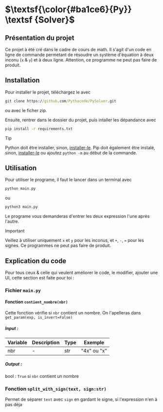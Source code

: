 # $\textsf{\color{#ba1ce6}{Py}} \textsf {Solver}$

## Présentation du projet

Ce projet à été cré dans le cadre de cours de math.
Il s'agit d'un code en ligne de commande permetant de résoudre un système d'équation à deux inconu (`x` & `y`) et à deux ligne. Attention, ce programme ne peut pas faire de produit.

## Installation

Pour installer le projet, téléchargez le avec 
```cmd
git clone https://github.com/Pythacode/PySolver.git
```
ou avec le ficher zip.

Ensuite, rentrer dans le dossier du projet, puis intaller les dépandance avec
```cmd
pip install -r requirements.txt
```

> [!TIP]
> Python doit être installer, sinon, [installer-le]([https://pip.pypa.io/en/stable/installation/](https://www.python.org/downloads/)).
> Pip doit également être instalé, sinon, [installer-le](https://pip.pypa.io/en/stable/installation/) ou ajoutez `python -m` au début de la commande.

## Utilisation 

Pour utiliser le programe, il faut le lancer dans un terminal avec
```cmd
python main.py
```
ou
```cmd
python3 main.py
```

Le programe vous demanderas d'entrer les deux expression l'une après l'autre.

> [!IMPORTANT]
> Veillez à utiliser uniquement `x` et `y` pour les inconus, et `+`, `-`, `=` pour les signes. Ce programmes ne peut pas faire de produit.

## Explication du code

Pour tous ceux & celle qui veulent améliorer le code, le modifier, ajouter une UI, cette section est faite pour toi :

### Fichier `main.py`

#### Fonction `contient_nombre(nbr)`

Cette fonction vérifie si `nbr` contient un nombre. On l'apelleras dans `get_param(exp, is_invert=False)`

##### Input :
| Variable | Description | Type | Exemple |
|----------|----|--|---------|
| nbr  | - | str  | "4x" ou "x"  |

##### Output :
bool :
`True` si `nbr` contient un nombre

### Fonction `split_with_sign(text, sign:str)`

Permet de séparer `text` avec `sign` en gardant le signe, si l'expression n'en à pas déja

